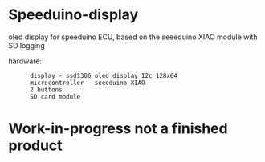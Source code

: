 # Speeduino-display
oled display for speeduino ECU, based on the seeeduino XIAO module with SD logging

hardware:

          display - ssd1306 oled display I2c 128x64
          microcontroller - seeeduino XIAO
          2 buttons
          SD card module 

# Work-in-progress not a finished product
